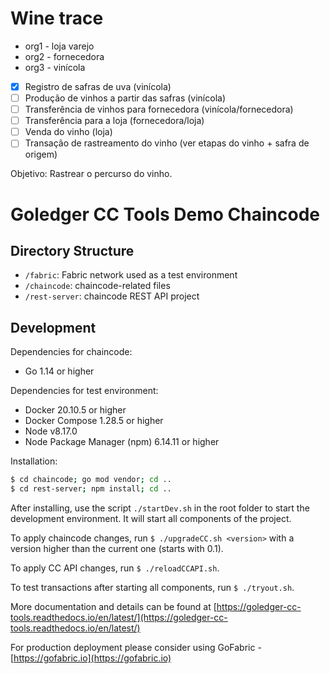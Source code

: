 # Wine trace

- org1 - loja varejo
- org2 - fornecedora
- org3 - vinícola

- [x] Registro de safras de uva (vinícola) 
- [ ] Produção de vinhos a partir das safras (vinícola)
- [ ] Transferência de vinhos para fornecedora (vinícola/fornecedora)
- [ ] Transferência para a loja (fornecedora/loja)
- [ ] Venda do vinho (loja)
- [ ] Transação de rastreamento do vinho (ver etapas do vinho + safra de origem)

Objetivo: Rastrear o percurso do vinho.

# Goledger CC Tools Demo Chaincode 

## Directory Structure

- `/fabric`: Fabric network used as a test environment
- `/chaincode`: chaincode-related files
- `/rest-server`: chaincode REST API project

## Development

Dependencies for chaincode:

- Go 1.14 or higher

Dependencies for test environment:

- Docker 20.10.5 or higher
- Docker Compose 1.28.5 or higher
- Node v8.17.0
- Node Package Manager (npm) 6.14.11 or higher

Installation:

```bash
$ cd chaincode; go mod vendor; cd ..
$ cd rest-server; npm install; cd ..
```

After installing, use the script `./startDev.sh` in the root folder to start the development environment. It will
start all components of the project.

To apply chaincode changes, run `$ ./upgradeCC.sh <version>` with a version higher than the current one (starts with 0.1).

To apply CC API changes, run `$ ./reloadCCAPI.sh`.

To test transactions after starting all components, run `$ ./tryout.sh`.

More documentation and details can be found at [https://goledger-cc-tools.readthedocs.io/en/latest/](https://goledger-cc-tools.readthedocs.io/en/latest/)

For production deployment please consider using GoFabric - [https://gofabric.io](https://gofabric.io)
